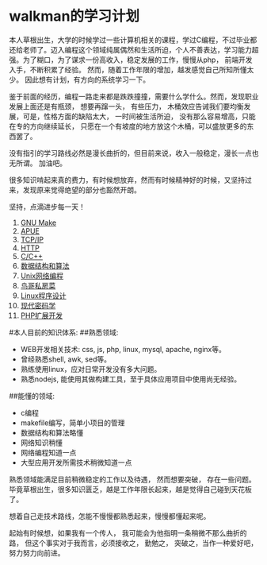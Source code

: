 # walkman的学习计划

  本人草根出生，大学的时候学过一些计算机相关的课程，学过C编程，不过毕业都还给老师了。迈入编程这个领域纯属偶然和生活所迫，个人不善表达，学习能力超强。为了糊口，为了谋求一份高收入，稳定发展的工作，慢慢从php， 前端开发入手，不断积累了经验。 然而，随着工作年限的增加，越发感觉自己所知所懂太少。 因此想有计划，有方向的系统学习一下。
  
  鉴于前面的经历，编程一路走来都是跌跌撞撞，需要什么学什么。然而，发现职业发展上面还是有瓶颈， 想要再蹿一头， 有些压力， 木桶效应告诫我们要均衡发展，可是，性格方面的缺陷太大， 一时间被生活所迫， 没有那么容易增高，只能在专的方向继续延长， 只愿在一个有坡度的地方放这个木桶，可以盛放更多的东西罢了。
  
  没有指引的学习路线必然是漫长曲折的，但目前来说，收入一般稳定，漫长一点也无所谓。 加油吧。
  
  很多知识啃起来真的费力，有时候想放弃，然而有时候精神好的时候，又坚持过来，发现原来觉得绝望的部分也豁然开朗。 
  
  坚持，点滴进步每一天！


  1. [GNU Make](https://github.com/walkerqiao/walkman/blob/master/docs/gnumake/readme.md)
  2. [APUE](https://github.com/walkerqiao/walkman/blob/master/docs/APUE/readme.md)
  2. [TCP/IP](https://github.com/walkerqiao/walkman/blob/master/docs/TCPIP/readme.md)
  3. [HTTP](https://github.com/walkerqiao/walkman/blob/master/docs/HTTP/readme.md)
  4. [C/C++](https://github.com/walkerqiao/walkman/blob/master/docs/cxx/readme.md)
  5. [数据结构和算法](https://github.com/walkerqiao/walkman/blob/master/docs/algorithms/readme.md)
  6. [Unix网络编程](https://github.com/walkerqiao/walkman/blob/master/docs/lamp/unix_network_programming.md)
  7. [鸟哥私房菜](https://github.com/walkerqiao/walkman/blob/master/docs/vbird/readme.md)
  8. [Linux程序设计](https://github.com/walkerqiao/walkman/blob/master/docs/linux_prog/readme.md)
  9. [现代密码学](https://github.com/walkerqiao/walkman/blob/master/docs/cryptography/readme.md)
  10. [PHP扩展开发](https://github.com/walkerqiao/walkman/blob/master/docs/php/readme.md)
  



#本人目前的知识体系:
##熟悉领域:
  * WEB开发相关技术: css, js, php, linux, mysql, apache, nginx等。
  * 曾经熟悉shell, awk, sed等。
  * 熟练使用linux，应对日常开发没有多大问题。
  * 熟悉nodejs, 能使用其做构建工具，至于具体应用项目中使用尚无经验。
  

##能懂的领域:
  * c编程
  * makefile编写，简单小项目的管理
  * 数据结构和算法略懂
  * 网络知识稍懂
  * 网络编程知道一点
  * 大型应用开发所需技术稍微知道一点
  

  熟悉领域能满足目前稍微稳定的工作以及待遇， 然而想要突破， 存在一些问题。 毕竟草根出生，很多知识匮乏，越是工作年限长起来，越是觉得自己碰到天花板了。
  
  想着自己走技术路线，怎能不慢慢都熟悉起来，慢慢都懂起来呢。
  
  起始有时候想，如果我有一个传人， 我可能会为他指明一条稍微不那么曲折的路， 但这个事实对于我而言，必须接收之， 勤勉之， 突破之，当作一种爱好吧， 努力努力向前进。
